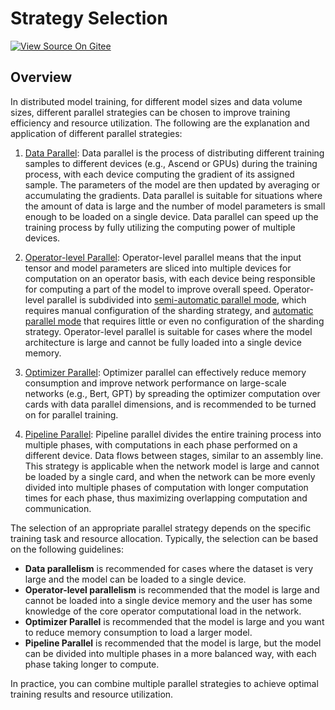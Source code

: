 # Strategy Selection

[![View Source On Gitee](https://mindspore-website.obs.cn-north-4.myhuaweicloud.com/website-images/master/resource/_static/logo_source_en.svg)](https://gitee.com/mindspore/docs/blob/master/tutorials/source_en/parallel/strategy_select.md)

## Overview

In distributed model training, for different model sizes and data volume sizes, different parallel strategies can be chosen to improve training efficiency and resource utilization. The following are the explanation and application of different parallel strategies:

1. [Data Parallel](https://www.mindspore.cn/docs/en/master/model_train/parallel/data_parallel.html): Data parallel is the process of distributing different training samples to different devices (e.g., Ascend or GPUs) during the training process, with each device computing the gradient of its assigned sample. The parameters of the model are then updated by averaging or accumulating the gradients. Data parallel is suitable for situations where the amount of data is large and the number of model parameters is small enough to be loaded on a single device. Data parallel can speed up the training process by fully utilizing the computing power of multiple devices.

2. [Operator-level Parallel](https://www.mindspore.cn/docs/en/master/model_train/parallel/operator_parallel.html): Operator-level parallel means that the input tensor and model parameters are sliced into multiple devices for computation on an operator basis, with each device being responsible for computing a part of the model to improve overall speed. Operator-level parallel is subdivided into [semi-automatic parallel mode](https://www.mindspore.cn/docs/en/master/model_train/parallel/semi_auto_parallel.html), which requires manual configuration of the sharding strategy, and [automatic parallel mode](https://www.mindspore.cn/docs/en/master/model_train/parallel/semi_auto_parallel.html) that requires little or even no configuration of the sharding strategy. Operator-level parallel is suitable for cases where the model architecture is large and cannot be fully loaded into a single device memory.

3. [Optimizer Parallel](https://www.mindspore.cn/docs/en/master/model_train/parallel/optimizer_parallel.html): Optimizer parallel can effectively reduce memory consumption and improve network performance on large-scale networks (e.g., Bert, GPT) by spreading the optimizer computation over cards with data parallel dimensions, and is recommended to be turned on for parallel training.

4. [Pipeline Parallel](https://www.mindspore.cn/docs/en/master/model_train/parallel/pipeline_parallel.html): Pipeline parallel divides the entire training process into multiple phases, with computations in each phase performed on a different device. Data flows between stages, similar to an assembly line. This strategy is applicable when the network model is large and cannot be loaded by a single card, and when the network can be more evenly divided into multiple phases of computation with longer computation times for each phase, thus maximizing overlapping computation and communication.

The selection of an appropriate parallel strategy depends on the specific training task and resource allocation. Typically, the selection can be based on the following guidelines:

- **Data parallelism** is recommended for cases where the dataset is very large and the model can be loaded to a single device.
- **Operator-level parallelism** is recommended that the model is large and cannot be loaded into a single device memory and the user has some knowledge of the core operator computational load in the network.
- **Optimizer Parallel** is recommended that the model is large and you want to reduce memory consumption to load a larger model.
- **Pipeline Parallel** is recommended that the model is large, but the model can be divided into multiple phases in a more balanced way, with each phase taking longer to compute.

In practice, you can combine multiple parallel strategies to achieve optimal training results and resource utilization.
